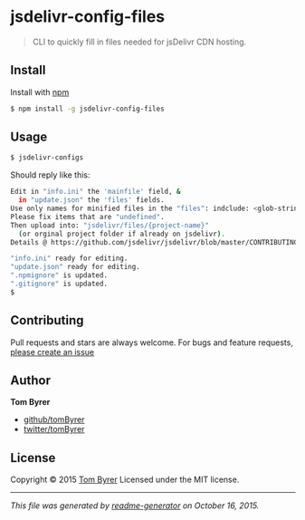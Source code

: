 # jsdelivr-config-files

> CLI to quickly fill in files needed for jsDelivr CDN hosting.

## Install

Install with [npm](https://www.npmjs.com/)

```sh
$ npm install -g jsdelivr-config-files
```

## Usage

```sh
$ jsdelivr-configs
```
Should reply like this:
```sh
Edit in "info.ini" the 'mainfile' field, &
  in "update.json" the 'files' fields.
Use only names for minified files in the "files": indclude: <glob-string>s.
Please fix items that are "undefined".
Then upload into: "jsdelivr/files/{project-name}"
  (or orginal project folder if already on jsdelivr).
Details @ https://github.com/jsdelivr/jsdelivr/blob/master/CONTRIBUTING.md

"info.ini" ready for editing.
"update.json" ready for editing.
".npmignore" is updated.
".gitignore" is updated.
$
```

## Contributing

Pull requests and stars are always welcome. For bugs and feature requests, [please create an issue](https://github.com/tombyrer/jsdelivr-config-files/issues)

## Author

**Tom Byrer**

* [github/tomByrer](https://github.com/tombyrer)
* [twitter/tomByrer](http://twitter.com/tombyrer)

## License

Copyright © 2015 [Tom Byrer](https://github.com/tomByrer)
Licensed under the MIT license.

***

_This file was generated by [readme-generator](https://github.com/tombyrer/readme-generator) on October 16, 2015._